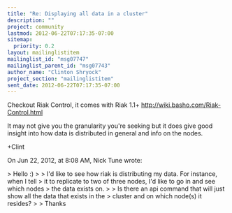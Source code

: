 ```yaml
---
title: "Re: Displaying all data in a cluster"
description: ""
project: community
lastmod: 2012-06-22T07:17:35-07:00
sitemap:
  priority: 0.2
layout: mailinglistitem
mailinglist_id: "msg07747"
mailinglist_parent_id: "msg07743"
author_name: "Clinton Shryock"
project_section: "mailinglistitem"
sent_date: 2012-06-22T07:17:35-07:00
---
```



Checkout Riak Control, it comes with Riak 1.1+
http://wiki.basho.com/Riak-Control.html 

It may not give you the granularity you're seeking but it does give good 
insight into how data is distributed in general and info on the nodes.

+Clint

On Jun 22, 2012, at 8:08 AM, Nick Tune wrote:

&gt; Hello :)
&gt; 
&gt; I'd like to see how riak is distributing my data. For instance, when I tell 
&gt; it to replicate to two of three nodes, I'd like to go in and see which nodes 
&gt; the data exists on.
&gt; 
&gt; Is there an api command that will just show all the data that exists in the 
&gt; cluster and on which node(s) it resides?
&gt; 
&gt; Thanks

